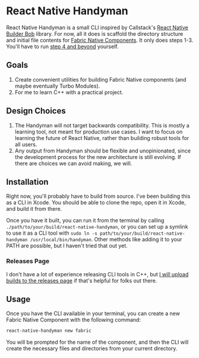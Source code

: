 # React Native Handyman

React Native Handyman is a small CLI inspired by Callstack's [React Native Builder Bob](https://github.com/callstack/react-native-builder-bob) library. For now, all it does is scaffold the directory structure and initial file contents for [Fabric Native Components](https://github.com/reactwg/react-native-new-architecture/blob/main/docs/fabric-native-components.md). It only does steps 1-3. You'll have to run [step 4 and beyond](https://github.com/reactwg/react-native-new-architecture/blob/main/docs/fabric-native-components.md#4-native-code) yourself.

## Goals

1. Create convenient utilities for building Fabric Native components (and maybe eventually Turbo Modules).
2. For me to learn C++ with a practical project.

## Design Choices

1. The Handyman will not target backwards compatibility. This is mostly a learning tool, not meant for production use cases. I want to focus on learning the future of React Native, rather than building robust tools for all users.
1. Any output from Handyman should be flexible and unopinionated, since the development process for the new architecture is still evolving. If there are choices we can avoid making, we will.

## Installation

Right now, you'll probably have to build from source. I've been building this as a CLI in Xcode. You should be able to clone the repo, open it in Xcode, and build it from there.

Once you have it built, you can run it from the terminal by calling `./path/to/your/build/react-native-handyman`, or you can set up a symlink to use it as a CLI tool with `sudo ln -s path/to/your/build/react-native-handyman /usr/local/bin/handyman`. Other methods like adding it to your PATH are possible, but I haven't tried that out yet.

### Releases Page

I don't have a lot of experience releasing CLI tools in C++, but [I will upload builds to the releases page](https://github.com/coolsoftwaretyler/react-native-handyman/releases) if that's helpful for folks out there.

## Usage

Once you have the CLI available in your terminal, you can create a new Fabric Native Component with the following command:

```sh
react-native-handyman new fabric
```

You will be prompted for the name of the component, and then the CLI will create the necessary files and directories from your current directory.
